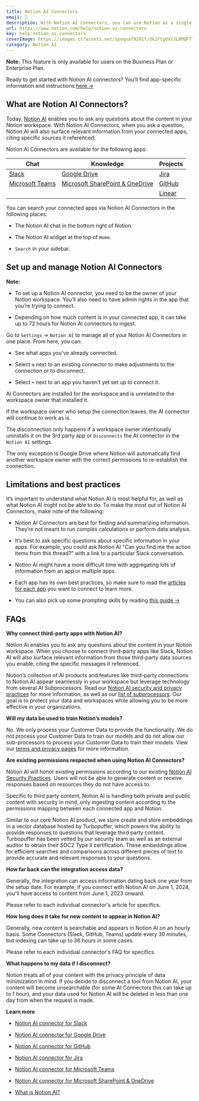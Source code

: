 ```yaml
---
title: Notion AI Connectors
emoji: 👣
description: With Notion AI Connectors, you can use Notion as a single place to find the information you need — even if it lives outside your workspace 👣
url: https://www.notion.com/help/notion-ai-connectors
key: help:notion-ai-connectors
coverImage: https://images.ctfassets.net/spoqsaf9291f/3k1FtgOXYJLRMQPTlNLAqf/f93d19f3dfa0e08592f42aa496f428bd/Reference_Visuals_Group_149.png
category: Notion AI
---
```


**Note:** This feature is only available for users on the Business Plan or Enterprise Plan.

Ready to get started with Notion AI connectors? You’ll find app-specific information and instructions [here →](https://www.notion.com/help/category/notion-ai)

## What are Notion AI Connectors?

Today, [Notion AI](https://www.notion.com/help/notion-ai-faqs) enables you to ask any questions about the content in your Notion workspace. With Notion AI Connectors, when you ask a question, Notion AI will also surface relevant information from your connected apps, citing specific sources it referenced.

Notion AI Connectors are available for the following apps:

| **Chat**                                                                               | **Knowledge**                                                                                                            | **Projects**                                                         |
| -------------------------------------------------------------------------------------- | ------------------------------------------------------------------------------------------------------------------------ | -------------------------------------------------------------------- |
| [Slack](https://www.notion.com/help/notion-ai-connectors-for-slack)                    | [Google Drive](https://www.notion.com/help/notion-ai-connectors-for-google-drive)                                        | [Jira](https://www.notion.com/help/notion-ai-connector-for-jira)     |
| [Microsoft Teams](https://www.notion.com/help/notion-ai-connector-for-microsoft-teams) | [Microsoft SharePoint & OneDrive](https://www.notion.com/help/notion-ai-connector-for-microsoft-sharepoint-and-onedrive) | [GitHub](https://www.notion.com/help/notion-ai-connector-for-github) |
|                                                                                        |                                                                                                                          | [Linear](https://www.notion.com/help/notion-ai-connector-for-linear) |

You can search your connected apps via Notion AI Connectors in the following places:

* The Notion AI chat in the bottom right of Notion.

* The Notion AI widget at the top of `Home`.

* `Search` in your sidebar.

## Set up and manage Notion AI Connectors

**Note:**

* To set up a Notion AI connector, you need to be the owner of your Notion workspace. You’ll also need to have admin rights in the app that you’re trying to connect.

* Depending on how much content is in your connected app, it can take up to 72 hours for Notion AI connectors to ingest.

Go to `Settings` → `Notion AI` to manage all of your Notion AI Connectors in one place. From here, you can:

* See what apps you’ve already connected.

* Select `⚙️` next to an existing connector to make adjustments to the connection or to disconnect.

* Select `+` next to an app you haven’t yet set up to connect it.

AI Connectors are installed for the workspace and is unrelated to the workspace owner that installed it.

If the workspace owner who setup the connection leaves, the AI connector will continue to work as is.

The disconnection only happens if a workspace owner intentionally uninstalls it on the 3rd party app or `Disconnects` the AI connector in the `Notion AI` settings.

The only exception is Google Drive where Notion will automatically find another workspace owner with the correct permissions to re-establish the connection.

## Limitations and best practices

It’s important to understand what Notion AI is most helpful for, as well as what Notion AI might not be able to do. To make the most out of Notion AI Connectors, make note of the following:

* Notion AI Connectors are best for finding and summarizing information. They’re not meant to run complex calculations or perform data analysis.

* It’s best to ask specific questions about specific information in your apps. For example, you could ask Notion AI "Can you find me the action items from this thread?” with a link to a particular Slack conversation.

* Notion AI might have a more difficult time with aggregating lots of information from an app or multiple apps.

- Each app has its own best practices, so make sure to read the [articles for each app](https://www.notion.com/help/category/notion-ai) you want to connect to learn more.

- You can also pick up some prompting skills by reading [this guide →](https://www.notion.com/help/guides/how-to-get-better-answers-from-notion-ai)

## FAQs

**Why connect third-party apps with Notion AI?**

Notion AI enables you to ask any questions about the content in your Notion workspace. When you choose to connect third-party apps like Slack, Notion AI will also surface relevant information from those third-party data sources you enable, citing the specific messages it referenced.

Notion’s collection of AI products and features like third-party connections to Notion AI appear seamlessly in your workspace but leverage technology from several AI Subprocessors. Read our [Notion AI security and privacy practices](https://www.notion.com/help/notion-ai-security-practices) for more information, as well as our [list of subprocessors](https://notion.notion.site/Notion-s-List-of-Subprocessors-268fa5bcfa0f46b6bc29436b21676734). Our goal is to protect your data and workspaces while allowing you to be more effective in your organizations.

**Will my data be used to train Notion’s models?**

No. We only process your Customer Data to provide the functionality. We do not process your Customer Data to train our models and do not allow our sub-processors to process your Customer Data to train their models. View our [terms and privacy pages](https://notion.notion.site/Terms-and-Privacy-28ffdd083dc3473e9c2da6ec011b58ac) for more information.

**Are existing permissions respected when using Notion AI Connectors?**

Notion AI will honor existing permissions according to our existing [Notion AI Security Practices](https://www.notion.com/help/notion-ai-security-practices). Users will not be able to generate content or receive responses based on resources they do not have access to.

Specific to third party content, Notion AI is handling both private and public content with security in mind, only ingesting content according to the permissions mapping between each connected app and Notion.

Similar to our core Notion AI product, we store create and store embeddings in a vector database hosted by Turbopuffer, which powers the ability to provide responses to questions that leverage third party content. Turbopuffer has been vetted by our security team as well as an external auditor to obtain their SOC2 Type II certification. These embeddings allow for efficient searches and comparisons across different pieces of text to provide accurate and relevant responses to your questions.

**How far back can the integration access data?**

Generally, the integration can access information dating back one year from the setup date. For example, if you connect with Notion AI on June 1, 2024, you'll have access to content from June 1, 2023 onward.

Please refer to each individual connector's article for specifics.

**How long does it take for new content to appear in Notion AI?**

Generally, new content is searchable and appears in Notion AI on an hourly basis. Some Connectors (Slack, GitHub, Teams) update every 30 minutes, but indexing can take up to 36 hours in some cases.

Please refer to each individual connector's FAQ for specifics.

**What happens to my data if I disconnect?**

Notion treats all of your content with the privacy principle of data minimization in mind. If you decide to disconnect a tool from Notion AI, your content will become unsearchable (for some AI Connectors this can take up to 1 hour), and your data used for Notion AI will be deleted in less than one day from when the request is made.

**Learn more**

* [Notion AI connector for Slack](https://www.notion.com/help/notion-ai-connectors-for-slack)

* [Notion AI connector for Google Drive](https://www.notion.com/help/notion-ai-connectors-for-google-drive)

* [Notion AI connector for GitHub](https://www.notion.com/help/notion-ai-connector-for-github)

* [Notion AI connector for Jira](https://www.notion.com/help/notion-ai-connector-for-jira)

* [Notion AI connector for Microsoft Teams](https://www.notion.com/help/notion-ai-connector-for-microsoft-teams)

* [Notion AI connector for Microsoft SharePoint & OneDrive](https://www.notion.com/help/notion-ai-connector-for-microsoft-sharepoint-and-onedrive)

* [What is Notion AI?](https://www.notion.com/help/notion-ai-faqs)
